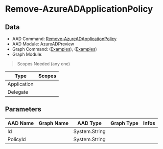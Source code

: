 # Remove-AzureADApplicationPolicy

> 

## Data

+ AAD Command: [Remove-AzureADApplicationPolicy](https://docs.microsoft.com/en-us/powershell/module/AzureADPreview/Remove-AzureADApplicationPolicy)
+ AAD Module: AzureADPreview
+ Graph Command: []() ([Examples](https://github.com/orgs/msgraph/discussions?discussions_q=)), []() ([Examples](https://github.com/orgs/msgraph/discussions?discussions_q=))
+ Graph Module: 

> Scopes Needed (any one)

|Type|Scopes|
|---|---|
|Application||
|Delegate||

## Parameters

|AAD Name|Graph Name|AAD Type|Graph Type|Infos|
|---|---|---|---|---|
|Id||System.String|||
|PolicyId||System.String|||


